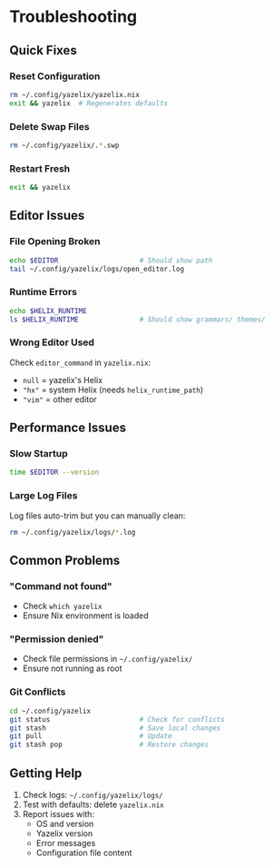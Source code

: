 # Troubleshooting

## Quick Fixes

### Reset Configuration
```bash
rm ~/.config/yazelix/yazelix.nix
exit && yazelix  # Regenerates defaults
```

### Delete Swap Files
```bash
rm ~/.config/yazelix/.*.swp
```

### Restart Fresh
```bash
exit && yazelix
```

## Editor Issues

### File Opening Broken
```bash
echo $EDITOR                    # Should show path
tail ~/.config/yazelix/logs/open_editor.log
```

### Runtime Errors
```bash
echo $HELIX_RUNTIME
ls $HELIX_RUNTIME               # Should show grammars/ themes/
```

### Wrong Editor Used
Check `editor_command` in `yazelix.nix`:
- `null` = yazelix's Helix
- `"hx"` = system Helix (needs `helix_runtime_path`)
- `"vim"` = other editor

## Performance Issues

### Slow Startup
```bash
time $EDITOR --version
```

### Large Log Files
Log files auto-trim but you can manually clean:
```bash
rm ~/.config/yazelix/logs/*.log
```

## Common Problems

### "Command not found"
- Check `which yazelix`
- Ensure Nix environment is loaded

### "Permission denied"
- Check file permissions in `~/.config/yazelix/`
- Ensure not running as root

### Git Conflicts
```bash
cd ~/.config/yazelix
git status                      # Check for conflicts
git stash                       # Save local changes
git pull                        # Update
git stash pop                   # Restore changes
```

## Getting Help

1. Check logs: `~/.config/yazelix/logs/`
2. Test with defaults: delete `yazelix.nix`
3. Report issues with:
   - OS and version
   - Yazelix version
   - Error messages
   - Configuration file content